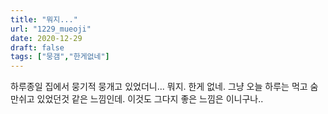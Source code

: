 ```yaml
---
title: "뭐지..."
url: "1229_mueoji"
date: 2020-12-29
draft: false
tags: ["뭉갬","한게없네"]
---
```

하루종일 집에서 뭉기적 뭉개고 있었더니... 뭐지. 한게 없네. 그냥 오늘 하루는 먹고 숨만쉬고 있었던것 같은 느낌인데. 이것도 그다지 좋은 느낌은 이니구나..
